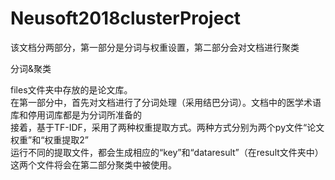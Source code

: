 # Neusoft2018clusterProject
    
    
该文档分两部分，第一部分是分词与权重设置，第二部分会对文档进行聚类   


分词&聚类

files文件夹中存放的是论文库。   
在第一部分中，首先对文档进行了分词处理（采用结巴分词）。文档中的医学术语库和停用词库都是为分词所准备的    
接着，基于TF-IDF，采用了两种权重提取方式。两种方式分别为两个py文件“论文权重”和“权重提取2”   
运行不同的提取文件，都会生成相应的“key”和“dataresult”（在result文件夹中）这两个文件将会在第二部分聚类中被使用。   
